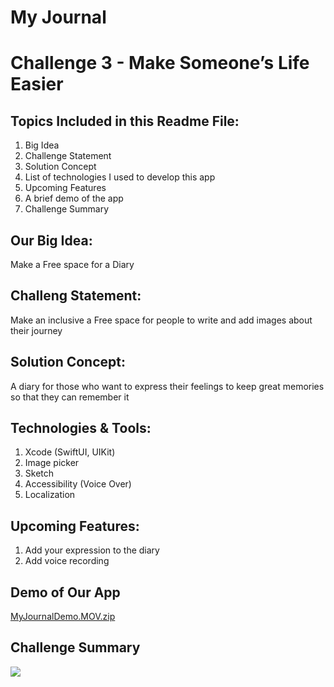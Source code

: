 # My Journal

# Challenge 3 - Make Someone’s Life Easier

## Topics Included in this Readme File:
1. Big Idea
2. Challenge Statement
3. Solution Concept
4. List of technologies I used to develop this app
5. Upcoming Features
6. A brief demo of the app
7. Challenge Summary

## Our Big Idea:

Make a Free space for a Diary

## Challeng Statement:

Make an inclusive a Free space for people to write and add images about their journey

## Solution Concept:

A diary for those who want to express their feelings to keep great memories so that they can remember it

## Technologies & Tools: 

1. Xcode (SwiftUI, UIKit)
2. Image picker
3. Sketch
4. Accessibility (Voice Over)
5. Localization

## Upcoming Features:

1. Add your expression to the diary
2. Add voice recording

## Demo of Our App
[MyJournalDemo.MOV.zip](https://github.com/zahrahalharbi/MyJourney/files/10418081/MyJournalDemo.MOV.zip)



## Challenge Summary

<img src= "https://user-images.githubusercontent.com/111164258/212462673-d79c94ac-7e73-4bc9-91a7-e710d051fe70.png">

